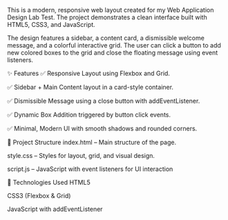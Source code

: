 This is a modern, responsive web layout created for my Web Application Design Lab Test. The project demonstrates a clean interface built with HTML5, CSS3, and JavaScript.

The design features a sidebar, a content card, a dismissible welcome message, and a colorful interactive grid. The user can click a button to add new colored boxes to the grid and close the floating message using event listeners.

✨ Features 
✅ Responsive Layout using Flexbox and Grid.

✅ Sidebar + Main Content layout in a card-style container.

✅ Dismissible Message using a close button with addEventListener.

✅ Dynamic Box Addition triggered by button click events.

✅ Minimal, Modern UI with smooth shadows and rounded corners.

📁 Project Structure
index.html – Main structure of the page.

style.css – Styles for layout, grid, and visual design.

script.js – JavaScript with event listeners for UI interaction

🚀 Technologies Used 
HTML5

CSS3 (Flexbox & Grid)

JavaScript with addEventListener

